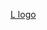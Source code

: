 [L
logo](https://github.com/chininha-03/GymLog/blob/117c268f1ff95eea7c9f2491cd039f92ae4f2c4e/site-react/public/logo-gym-ultra.png)
